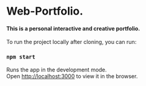 # Web-Portfolio.
#### This is a personal interactive and creative portfolio. 

To run the project locally after cloning, you can run:
### `npm start`
Runs the app in the development mode.<br />
Open [http://localhost:3000](http://localhost:3000) to view it in the browser.  
